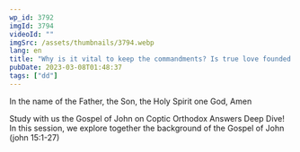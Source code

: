 ```yaml
---
wp_id: 3792
imgId: 3794
videoId: ""
imgSrc: /assets/thumbnails/3794.webp
lang: en
title: "Why is it vital to keep the commandments? Is true love founded on emotions? by Fr. Gabriel Wissa"
pubDate: 2023-03-08T01:48:37
tags: ["dd"]
---
```


<p>In the name of the Father, the Son, the Holy Spirit one God, Amen</p>
<p>Study with us the Gospel of John on Coptic Orthodox Answers Deep Dive! In this session, we explore together the background of the Gospel of John (john 15:1-27)</p>
